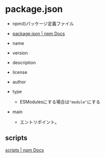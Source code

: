 # package.json
- npmのパッケージ定義ファイル
- [package.json | npm Docs](https://docs.npmjs.com/cli/v11/configuring-npm/package-json)

- name
- version
- description
- license
- author
- type
  - ESModulesにする場合は`"module"`にする
- main
  - エントリポイント。

## scripts
[scripts | npm Docs](https://docs.npmjs.com/cli/v11/using-npm/scripts)

